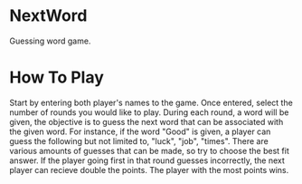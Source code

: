 # NextWord
Guessing word game.

# How To Play
Start by entering both player's names to the game. Once entered, select the number of rounds you would like to play.
During each round, a word will be given, the objective is to guess the next word that can be associated with the given word.
For instance, if the word "Good" is given, a player can guess the following but not limited to, "luck", "job", "times". There
are various amounts of guesses that can be made, so try to choose the best fit answer. If the player going first in that
round guesses incorrectly, the next player can recieve double the points. The player with the most points wins.
